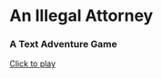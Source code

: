# An Illegal Attorney


### A Text Adventure Game

[Click to play](https://naruei.github.io/illegal-attorney)
